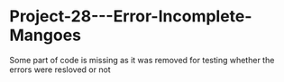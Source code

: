 # Project-28---Error-Incomplete-Mangoes

Some part of code is missing as it was removed for testing whether the errors were resloved or not
